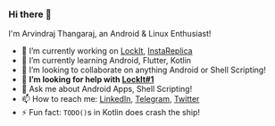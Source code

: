 ### Hi there 👋

I'm Arvindraj Thangaraj, an Android & Linux Enthusiast!

- 🔭 I’m currently working on [LockIt](https://github.com/a7r3/LockIt), [InstaReplica](https://github.com/a7r3/InstaReplica)
- 🌱 I’m currently learning Android, Flutter, Kotlin
- 👯 I’m looking to collaborate on anything Android or Shell Scripting!
- 🤔 **I’m looking for help with [LockIt#1](https://github.com/a7r3/LockIt/issues/1)**
- 💬 Ask me about Android Apps, Shell Scripting!
- 📫 How to reach me: [LinkedIn](https://linkedin.com/in/arvindraj-thangaraj), [Telegram](https://t.me/I_Iz_N00b), [Twitter](https://twitter.com/no_0blife)
- ⚡ Fun fact: ```TODO()```s in Kotlin does crash the ship!
